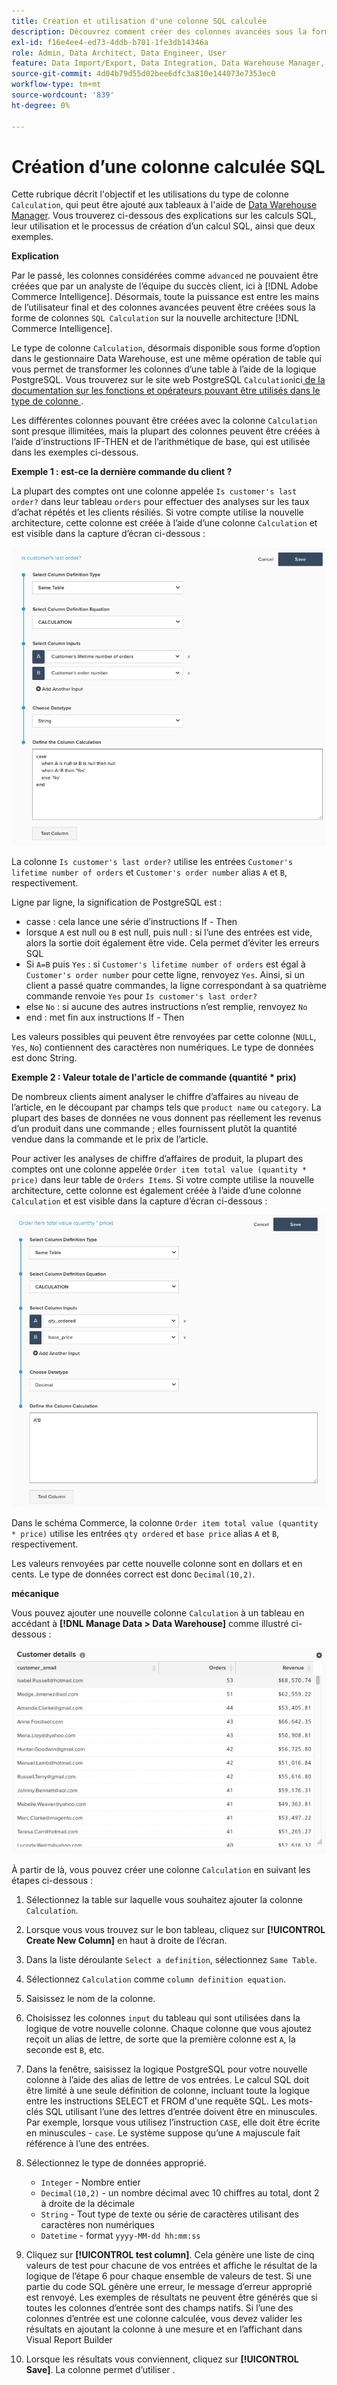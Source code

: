 ```yaml
---
title: Création et utilisation d'une colonne SQL calculée
description: Découvrez comment créer des colonnes avancées sous la forme de colonnes de calcul SQL sur la nouvelle architecture de Adobe Commerce Intelligence.
exl-id: f16e4ee4-ed73-4ddb-b701-1fe3db14346a
role: Admin, Data Architect, Data Engineer, User
feature: Data Import/Export, Data Integration, Data Warehouse Manager, SQL Report Builder, Commerce Tables
source-git-commit: 4d04b79d55d02bee6dfc3a810e144073e7353ec0
workflow-type: tm+mt
source-wordcount: '839'
ht-degree: 0%

---
```


# Création d’une colonne calculée SQL

Cette rubrique décrit l&#39;objectif et les utilisations du type de colonne `Calculation`, qui peut être ajouté aux tableaux à l&#39;aide de [Data Warehouse Manager](../data-warehouse-mgr/tour-dwm.md). Vous trouverez ci-dessous des explications sur les calculs SQL, leur utilisation et le processus de création d’un calcul SQL, ainsi que deux exemples.

**Explication**

Par le passé, les colonnes considérées comme `advanced` ne pouvaient être créées que par un analyste de l’équipe du succès client, ici à [!DNL Adobe Commerce Intelligence]. Désormais, toute la puissance est entre les mains de l’utilisateur final et des colonnes avancées peuvent être créées sous la forme de colonnes `SQL Calculation` sur la nouvelle architecture [!DNL Commerce Intelligence].

Le type de colonne `Calculation`, désormais disponible sous forme d’option dans le gestionnaire Data Warehouse, est une même opération de table qui vous permet de transformer les colonnes d’une table à l’aide de la logique PostgreSQL. Vous trouverez sur le site web PostgreSQL `Calculation`ici[ de la documentation sur les fonctions et opérateurs pouvant être utilisés dans le type de colonne ](https://www.postgresql.org/docs/9.6/functions.html).

Les différentes colonnes pouvant être créées avec la colonne `Calculation` sont presque illimitées, mais la plupart des colonnes peuvent être créées à l’aide d’instructions IF-THEN et de l’arithmétique de base, qui est utilisée dans les exemples ci-dessous.

**Exemple 1 : est-ce la dernière commande du client ?**

La plupart des comptes ont une colonne appelée `Is customer's last order?` dans leur tableau `orders` pour effectuer des analyses sur les taux d’achat répétés et les clients résiliés. Si votre compte utilise la nouvelle architecture, cette colonne est créée à l’aide d’une colonne `Calculation` et est visible dans la capture d’écran ci-dessous :

![définition de colonne calculée SQL pour identifier la dernière commande du client](../../assets/Is_customer_s_last_order.png)

La colonne `Is customer's last order?` utilise les entrées `Customer's lifetime number of orders` et `Customer's order number` alias `A` et `B`, respectivement.

Ligne par ligne, la signification de PostgreSQL est :

* casse : cela lance une série d’instructions If - Then
* lorsque `A` est null ou `B` est null, puis null : si l’une des entrées est vide, alors la sortie doit également être vide. Cela permet d’éviter les erreurs SQL
* Si `A=B` puis `Yes` : si `Customer's lifetime number of orders` est égal à `Customer's order number` pour cette ligne, renvoyez `Yes`. Ainsi, si un client a passé quatre commandes, la ligne correspondant à sa quatrième commande renvoie `Yes` pour `Is customer's last order?`
* else `No` : si aucune des autres instructions n’est remplie, renvoyez `No`
* end : met fin aux instructions If - Then

Les valeurs possibles qui peuvent être renvoyées par cette colonne (`NULL`, `Yes`, `No`) contiennent des caractères non numériques. Le type de données est donc String.

**Exemple 2 : Valeur totale de l&#39;article de commande (quantité * prix)**

De nombreux clients aiment analyser le chiffre d’affaires au niveau de l’article, en le découpant par champs tels que `product name` ou `category`. La plupart des bases de données ne vous donnent pas réellement les revenus d’un produit dans une commande ; elles fournissent plutôt la quantité vendue dans la commande et le prix de l’article.

Pour activer les analyses de chiffre d’affaires de produit, la plupart des comptes ont une colonne appelée `Order item total value (quantity * price)` dans leur table de `Orders Items`. Si votre compte utilise la nouvelle architecture, cette colonne est également créée à l’aide d’une colonne `Calculation` et est visible dans la capture d’écran ci-dessous :

![Définition de colonne calculée SQL pour la valeur totale de l&#39;article de commande](../../assets/Order_item_total_value.png)

Dans le schéma Commerce, la colonne `Order item total value (quantity * price)` utilise les entrées `qty ordered` et `base price` alias `A` et `B`, respectivement.

Les valeurs renvoyées par cette nouvelle colonne sont en dollars et en cents. Le type de données correct est donc `Decimal(10,2)`.

**mécanique**

Vous pouvez ajouter une nouvelle colonne `Calculation` à un tableau en accédant à **[!DNL Manage Data > Data Warehouse]** comme illustré ci-dessous :

![Vue Tableau affichant les résultats des colonnes calculées](../../assets/blobid2.png)

À partir de là, vous pouvez créer une colonne `Calculation` en suivant les étapes ci-dessous :

1. Sélectionnez la table sur laquelle vous souhaitez ajouter la colonne `Calculation`.
1. Lorsque vous vous trouvez sur le bon tableau, cliquez sur **[!UICONTROL Create New Column]** en haut à droite de l’écran.
1. Dans la liste déroulante `Select a definition`, sélectionnez `Same Table`.
1. Sélectionnez `Calculation` comme `column definition equation`.
1. Saisissez le nom de la colonne.
1. Choisissez les colonnes `input` du tableau qui sont utilisées dans la logique de votre nouvelle colonne. Chaque colonne que vous ajoutez reçoit un alias de lettre, de sorte que la première colonne est `A`, la seconde est `B`, etc.
1. Dans la fenêtre, saisissez la logique PostgreSQL pour votre nouvelle colonne à l’aide des alias de lettre de vos entrées. Le calcul SQL doit être limité à une seule définition de colonne, incluant toute la logique entre les instructions SELECT et FROM d&#39;une requête SQL. Les mots-clés SQL utilisant l’une des lettres d’entrée doivent être en minuscules. Par exemple, lorsque vous utilisez l’instruction `CASE`, elle doit être écrite en minuscules - `case`. Le système suppose qu’une `A` majuscule fait référence à l’une des entrées.
1. Sélectionnez le type de données approprié.
   * `Integer` - Nombre entier
   * `Decimal(10,2)` - un nombre décimal avec 10 chiffres au total, dont 2 à droite de la décimale
   * `String` - Tout type de texte ou série de caractères utilisant des caractères non numériques
   * `Datetime` - format `yyyy-MM-dd hh:mm:ss`

1. Cliquez sur **[!UICONTROL test column]**. Cela génère une liste de cinq valeurs de test pour chacune de vos entrées et affiche le résultat de la logique de l’étape 6 pour chaque ensemble de valeurs de test. Si une partie du code SQL génère une erreur, le message d’erreur approprié est renvoyé. Les exemples de résultats ne peuvent être générés que si toutes les colonnes d’entrée sont des champs natifs. Si l’une des colonnes d’entrée est une colonne calculée, vous devez valider les résultats en ajoutant la colonne à une mesure et en l’affichant dans Visual Report Builder

1. Lorsque les résultats vous conviennent, cliquez sur **[!UICONTROL Save]**. La colonne permet d’utiliser .
